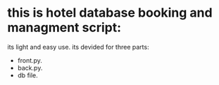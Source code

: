 # this is hotel database booking and managment script:

its light and easy use.
its devided for three parts:
+ front.py.
+ back.py.
+ db file.

